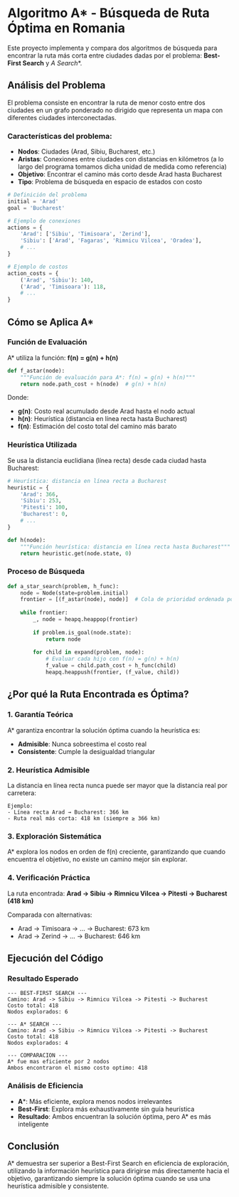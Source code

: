# Algoritmo A* - Búsqueda de Ruta Óptima en Romania

Este proyecto implementa y compara dos algoritmos de búsqueda para encontrar la ruta más corta entre ciudades dadas por el problema: **Best-First Search** y **A* Search**.

##  Análisis del Problema

El problema consiste en encontrar la ruta de menor costo entre dos ciudades en un grafo ponderado no dirigido que representa un mapa con diferentes ciudades interconectadas.

### Características del problema:
- **Nodos**: Ciudades (Arad, Sibiu, Bucharest, etc.)
- **Aristas**: Conexiones entre ciudades con distancias en kilómetros (a lo largo del programa tomamos dicha unidad de medida como referencia)
- **Objetivo**: Encontrar el camino más corto desde Arad hasta Bucharest
- **Tipo**: Problema de búsqueda en espacio de estados con costo

```python
# Definición del problema
initial = 'Arad'
goal = 'Bucharest'

# Ejemplo de conexiones
actions = {
    'Arad': ['Sibiu', 'Timisoara', 'Zerind'],
    'Sibiu': ['Arad', 'Fagaras', 'Rimnicu Vilcea', 'Oradea'],
    # ...
}

# Ejemplo de costos
action_costs = {
    ('Arad', 'Sibiu'): 140,
    ('Arad', 'Timisoara'): 118,
    # ...
}
```

## Cómo se Aplica A*

### Función de Evaluación
A* utiliza la función: **f(n) = g(n) + h(n)**

```python
def f_astar(node):
    """Función de evaluación para A*: f(n) = g(n) + h(n)"""
    return node.path_cost + h(node)  # g(n) + h(n)
```

Donde:
- **g(n)**: Costo real acumulado desde Arad hasta el nodo actual
- **h(n)**: Heurística (distancia en línea recta hasta Bucharest)
- **f(n)**: Estimación del costo total del camino más barato

### Heurística Utilizada
Se usa la distancia euclidiana (línea recta) desde cada ciudad hasta Bucharest:

```python
# Heurística: distancia en línea recta a Bucharest
heuristic = {
    'Arad': 366,
    'Sibiu': 253,
    'Pitesti': 100,
    'Bucharest': 0,
    # ...
}

def h(node):
    """Función heurística: distancia en línea recta hasta Bucharest"""
    return heuristic.get(node.state, 0)
```

### Proceso de Búsqueda
```python
def a_star_search(problem, h_func):
    node = Node(state=problem.initial)
    frontier = [(f_astar(node), node)]  # Cola de prioridad ordenada por f(n)
    
    while frontier:
        _, node = heapq.heappop(frontier)
        
        if problem.is_goal(node.state):
            return node
            
        for child in expand(problem, node):
            # Evaluar cada hijo con f(n) = g(n) + h(n)
            f_value = child.path_cost + h_func(child)
            heapq.heappush(frontier, (f_value, child))
```

## ¿Por qué la Ruta Encontrada es Óptima?

### 1. Garantía Teórica
A* garantiza encontrar la solución óptima cuando la heurística es:
- **Admisible**: Nunca sobreestima el costo real
- **Consistente**: Cumple la desigualdad triangular

### 2. Heurística Admisible
La distancia en línea recta nunca puede ser mayor que la distancia real por carretera:

```
Ejemplo:
- Línea recta Arad → Bucharest: 366 km
- Ruta real más corta: 418 km (siempre ≥ 366 km)
```

### 3. Exploración Sistemática
A* explora los nodos en orden de f(n) creciente, garantizando que cuando encuentra el objetivo, no existe un camino mejor sin explorar.

### 4. Verificación Práctica
La ruta encontrada: **Arad → Sibiu → Rimnicu Vilcea → Pitesti → Bucharest (418 km)**

Comparada con alternativas:
- Arad → Timisoara → ... → Bucharest: 673 km
- Arad → Zerind → ... → Bucharest: 646 km

## Ejecución del Código

### Resultado Esperado
```
--- BEST-FIRST SEARCH ---
Camino: Arad -> Sibiu -> Rimnicu Vilcea -> Pitesti -> Bucharest
Costo total: 418
Nodos explorados: 6

--- A* SEARCH ---
Camino: Arad -> Sibiu -> Rimnicu Vilcea -> Pitesti -> Bucharest
Costo total: 418
Nodos explorados: 4

--- COMPARACION ---
A* fue mas eficiente por 2 nodos
Ambos encontraron el mismo costo optimo: 418
```

### Análisis de Eficiencia
- **A***: Más eficiente, explora menos nodos irrelevantes
- **Best-First**: Explora más exhaustivamente sin guía heurística
- **Resultado**: Ambos encuentran la solución óptima, pero A* es más inteligente

## Conclusión

A* demuestra ser superior a Best-First Search en eficiencia de exploración, utilizando la información heurística para dirigirse más directamente hacia el objetivo, garantizando siempre la solución óptima cuando se usa una heurística admisible y consistente.